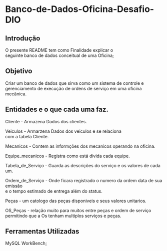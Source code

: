 # Banco-de-Dados-Oficina-Desafio-DIO

## Introdução
O presente README tem como Finalidade explicar o  
seguinte banco de dados conceitual de uma Oficina;  

## Objetivo
Criar um banco de dados que sirva como um sistema de controle e   
gerenciamento de execução de ordens de serviço em uma oficina mecânica.

## Entidades e o que cada uma faz.
Cliente - Armazena Dados dos clientes.  

Veiculos - Armarzena Dados dos veiculos e se relaciona   
com a tabela Cliente.  

Mecanicos - Contem as informções dos mecanicos operando na oficina. 

Equipe_mecanicos - Registra como está divida cada equipe.  

Tabela_de_Serviço - Guarda as descrições do serviço e os valores de cada um. 

Ordem_de_Serviço - Onde ficara registrado o numero da ordem data de sua emissão  
e o tempo estimado de entrega além do status.  

Peças - um catologo das peças disponiveis e seus valores unitarios.  

OS_Peças - relação muito para muitos entre peças e ordem de serviço  
permitindo que a Os tenham multiplos serviços e peças.

## Ferramentas Utilizadas
MySQL WorkBench;
